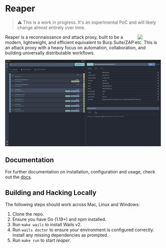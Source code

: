 # Reaper

> :warning:
> This is a work in progress. It's an experimental PoC and will likely change almost entirely over time.

<img width="75" align="right" src="frontend/src/assets/images/logo.png">

Reaper is a reconnaissance and attack proxy, built to be a modern, lightweight, and efficient equivalent to Burp
Suite/ZAP etc. This is an attack proxy with a heavy focus on automation, collaboration, and building universally
distributable workflows.

![Reaper Screenshot](screenshot.png)

## Documentation

For further documentation on installation, configuration and usage, check out
the [docs](https://ghostsecurity.github.io/reaper).

## Building and Hacking Locally

The following steps should work across Mac, Linux and Windows:

1. Clone the repo.
2. Ensure you have Go (1.19+) and npm installed.
3. Run `make wails` to install Wails v2.
4. Run `wails doctor` to ensure your environment is configured correctly. Install any missing dependencies as prompted.
5. Run `make run` to start _reaper_.
